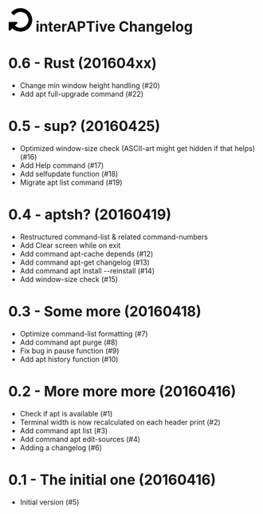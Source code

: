 ![logo](https://raw.githubusercontent.com/yafp/interAPTive/master/doc/fa-repeat_64_0_000000_none.png) interAPTive Changelog
==========

0.6 - Rust (201604xx)
=====================
- Change min window height handling (#20)
- Add apt full-upgrade command (#22)


0.5 - sup? (20160425)
=====================
- Optimized window-size check (ASCII-art might get hidden if that helps) (#16)
- Add Help command (#17)
- Add selfupdate function (#18)
- Migrate apt list command (#19)


0.4 - aptsh? (20160419)
=======================
- Restructured command-list & related command-numbers
- Add Clear screen while on exit
- Add command apt-cache depends (#12)
- Add command apt-get changelog (#13)
- Add command apt install --reinstall (#14)
- Add window-size check (#15)


0.3 - Some more (20160418)
==========================
- Optimize command-list formatting (#7)
- Add command apt purge (#8)
- Fix bug in pause function (#9)
- Add apt history function (#10)


0.2 - More more more (20160416)
===============================
- Check if apt is available (#1)
- Terminal width is now recalculated on each header print (#2)
- Add command apt list (#3)
- Add command apt edit-sources (#4)
- Adding a changelog (#6)


0.1 - The initial one (20160416)
================================
- Initial version (#5)
